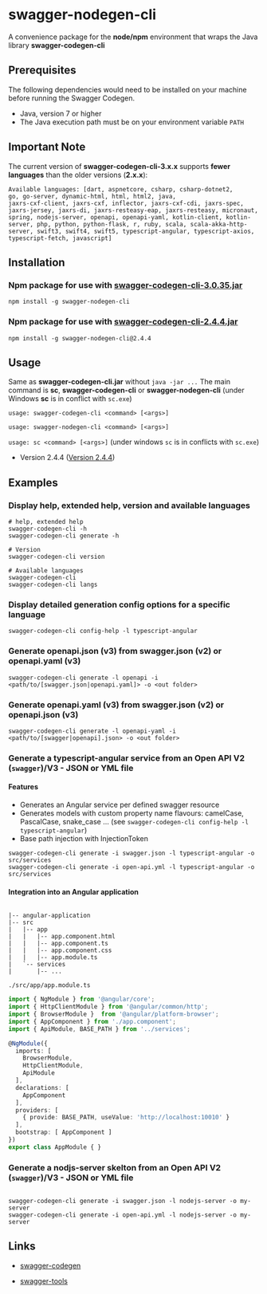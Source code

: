 # swagger-nodegen-cli

A convenience package for the **node/npm** environment that wraps the Java library 
**swagger-codegen-cli**

## Prerequisites

The following dependencies would need to be installed on your machine before running the Swagger Codegen.

- Java, version 7 or higher
- The Java execution path must be on your environment variable `PATH`

## Important Note
The current version of **swagger-codegen-cli-3.x.x** supports **fewer languages** ​​than the older versions (**2.x.x**):

```console
Available languages: [dart, aspnetcore, csharp, csharp-dotnet2, 
go, go-server, dynamic-html, html, html2, java, 
jaxrs-cxf-client, jaxrs-cxf, inflector, jaxrs-cxf-cdi, jaxrs-spec, jaxrs-jersey, jaxrs-di, jaxrs-resteasy-eap, jaxrs-resteasy, micronaut, spring, nodejs-server, openapi, openapi-yaml, kotlin-client, kotlin-server, php, python, python-flask, r, ruby, scala, scala-akka-http-server, swift3, swift4, swift5, typescript-angular, typescript-axios, typescript-fetch, javascript]
```

## Installation

### Npm package for use with [swagger-codegen-cli-3.0.35.jar](https://repo1.maven.org/maven2/io/swagger/codegen/v3/swagger-codegen-cli/3.0.35/swagger-codegen-cli-3.0.35.jar)

`npm install -g swagger-nodegen-cli`

### Npm package for use with [swagger-codegen-cli-2.4.4.jar](http://repo1.maven.org/maven2/io/swagger/swagger-codegen-cli/2.4.4/swagger-codegen-cli-2.4.4.jar)

`npm install -g swagger-nodegen-cli@2.4.4`

## Usage
Same as **swagger-codegen-cli.jar** without `java -jar ...`
The main command is **sc**, **swagger-codegen-cli** or **swagger-nodegen-cli** (under Windows **sc** is in conflict with `sc.exe`)

`usage: swagger-codegen-cli <command> [<args>]`

`usage: swagger-nodegen-cli <command> [<args>]`

`usage: sc <command> [<args>]` (under windows `sc` is in conflicts with `sc.exe`)

- Version 2.4.4 ([Version 2.4.4](https://www.npmjs.com/package/swagger-nodegen-cli/v/2.4.4))

## Examples

### Display help, extended help, version and available languages

```console
# help, extended help
swagger-codegen-cli -h
swagger-codegen-cli generate -h

# Version
swagger-codegen-cli version

# Available languages
swagger-codegen-cli
swagger-codegen-cli langs

```

### Display detailed generation config options for a specific language

```console
swagger-codegen-cli config-help -l typescript-angular
```

### Generate openapi.json (v3) from swagger.json (v2) or openapi.yaml (v3)

```console
swagger-codegen-cli generate -l openapi -i <path/to/[swagger.json|openapi.yaml]> -o <out folder>

```

### Generate openapi.yaml (v3) from swagger.json (v2) or openapi.json (v3)

```console
swagger-codegen-cli generate -l openapi-yaml -i <path/to/[swagger|openapi].json> -o <out folder>

```

### Generate a typescript-angular service from an Open API V2 (`swagger`)/V3 - JSON or YML file

#### Features

- Generates an Angular service per defined swagger resource
- Generates models with custom property name flavours: camelCase, PascalCase, snake_case ... (see `swagger-codegen-cli config-help -l typescript-angular`)
- Base path injection with InjectionToken

```console
swagger-codegen-cli generate -i swagger.json -l typescript-angular -o src/services
swagger-codegen-cli generate -i open-api.yml -l typescript-angular -o src/services
```

#### Integration into an Angular application

```tree

|-- angular-application
|-- src
|   |-- app
|   |   |-- app.component.html
|   |   |-- app.component.ts
|   |   |-- app.component.css
|   |   |-- app.module.ts
|   `-- services
|       |-- ...

```

`./src/app/app.module.ts`

```typescript
import { NgModule } from '@angular/core';
import { HttpClientModule } from '@angular/common/http';
import { BrowserModule }  from '@angular/platform-browser';
import { AppComponent } from './app.component';
import { ApiModule, BASE_PATH } from '../services';

@NgModule({
  imports: [
    BrowserModule,
    HttpClientModule,
    ApiModule
  ],
  declarations: [
    AppComponent
  ],
  providers: [
    { provide: BASE_PATH, useValue: 'http://localhost:10010' }
  ],
  bootstrap: [ AppComponent ]
})
export class AppModule { }
```

### Generate a nodjs-server skelton from an Open API V2 (`swagger`)/V3 - JSON or YML file

```console

swagger-codegen-cli generate -i swagger.json -l nodejs-server -o my-server
swagger-codegen-cli generate -i open-api.yml -l nodejs-server -o my-server

```

## Links

- [swagger-codegen](https://github.com/swagger-api/swagger-codegen)

- [swagger-tools](https://swagger.io/docs/swagger-tools/)